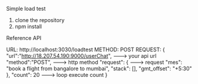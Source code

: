 Simple load test

1. clone the repository
2. npm install

Reference API

URL: http://localhost:3030/loadtest
METHOD: POST
REQUEST: 
{
	"url":"http://18.207.54.190:9000/userChat",             ---> your api url
	"method":"POST",                                        ---> http method
	"request": {                                            ---> request
        "mes": "book a flight from bangalore to mumbai",
        "stack": [],
        "gmt_offset": "+5:30"
    },
    "count": 20                                             ---> loop execute count
}
